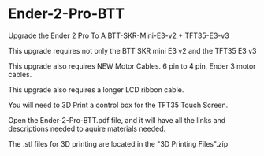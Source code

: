 # Ender-2-Pro-BTT
Upgrade the Ender 2 Pro To A BTT-SKR-Mini-E3-v2 + TFT35-E3-v3

This upgrade requires not only the BTT SKR mini E3 v2 and the TFT35 E3 v3

This upgrade also requires NEW Motor Cables. 6 pin to 4 pin, Ender 3 motor cables.

This upgrade also requires a longer LCD ribbon cable.

You will need to 3D Print a control box for the TFT35 Touch Screen.

Open the Ender-2-Pro-BTT.pdf file, and it will have all the links and descriptions needed to aquire materials needed.

The .stl files for 3D printing are located in the "3D Printing Files".zip
